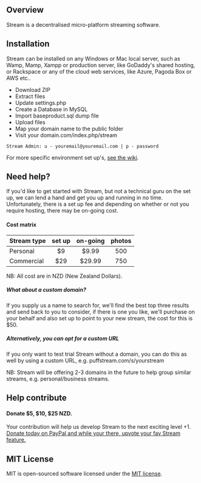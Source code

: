 ## Overview
Stream is a decentralised micro-platform streaming software.

## Installation
Stream can be installed on any Windows or Mac local server, such as Wamp, Mamp, Xampp or production server, like GoDaddy's shared hosting, or Rackspace or any of the cloud web services, like Azure, Pagoda Box or AWS etc..

- Download ZIP
- Extract files
- Update settings.php
- Create a Database in MySQL
- Import baseproduct.sql dump file
- Upload files
- Map your domain name to the public folder
- Visit your domain.com/index.php/stream

```
Stream Admin: u - youremail@youremail.com | p - password
```

For more specific environment set up's, [see the wiki](https://github.com/puffstream/streambaseproductv0.01/wiki/Installation).

## Need help?
If you'd like to get started with Stream, but not a technical guru on the set up, we can lend a hand and get you up and running in no time. Unfortunately, there is a set up fee and depending on whether or not you require hosting, there may be on-going cost.

#### Cost matrix

Stream type | set up | on-going | photos
--- |:---:|:---:|:---:|
Personal | $9 | $9.99 | 500
Commercial | $29 | $29.99 | 750

NB: All cost are in NZD (New Zealand Dollars).

##### What about a custom domain?
If you supply us a name to search for, we'll find the best top three results and send back to you to consider, if there is one you like, we'll purchase on your behalf and also set up to point to your new stream, the cost for this is $50.

##### Alternatively, you can opt for a custom URL

If you only want to test trial Stream without a domain, you can do this as well by using a custom URL, e.g. puffstream.com/s/yourstream

NB: Stream will be offering 2-3 domains in the future to help group similar streams, e.g. personal/business streams.

## Help contribute
#### Donate $5, $10, $25 NZD.
Your contribution will help us develop Stream to the next exciting level +1.
[Donate today on PayPal and while your there, upvote your fav Stream  feature.](https://www.paypal.com/cgi-bin/webscr?cmd=_s-xclick&hosted_button_id=Y3SSREJS9BPFJ)

## MIT License
MIT is open-sourced software licensed under the [MIT license](http://opensource.org/licenses/MIT).